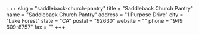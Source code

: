 +++
slug = "saddleback-church-pantry"
title = "Saddleback Church Pantry"
name = "Saddleback Church Pantry"
address = "1 Purpose Drive"
city = "Lake Forest"
state = "CA"
postal = "92630"
website = ""
phone = "949 609-8757"
fax = ""
+++
